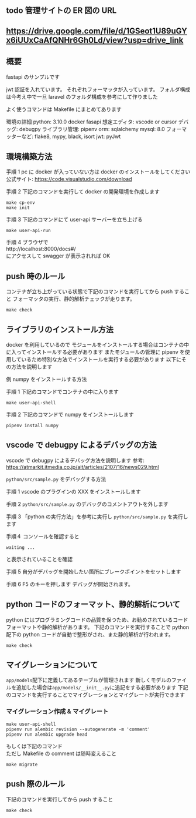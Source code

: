 ## todo 管理サイトの ER 図の URL

## https://drive.google.com/file/d/1GSeot1U89uGYx6iUUxCaAfQNHr6Gh0Ld/view?usp=drive_link

## 概要

fastapi のサンプルです

jwt 認証を入れています。
それぞれフォーマッタが入っています。
フォルダ構成は今考え中で一旦 laravel のフォルダ構成を参考にして作りました

よく使うコマンドは Makefile にまとめてあります

環境の詳細
python: 3.10.0
docker
fasapi
想定エディタ: vscode or cursor
デバッグ: debugpy
ライブラリ管理: pipenv
orm: sqlalchemy
mysql: 8.0
フォーマッターなど: flake8, mypy, black, isort
jwt: pyJwt

## 環境構築方法

手順 1
pc に docker が入っていない方は docker のインストールをしてください
公式サイト: https://code.visualstudio.com/download

手順 2
下記のコマンドを実行して docker の開発環境を作成します

```
make cp-env
make init
```

手順 3
下記のコマンドにて user-api サーバーを立ち上げる

```
make user-api-run
```

手順 4
ブラウザで  
http://localhost:8000/docs#/  
にアクセスして swagger が表示されれば OK

## push 時のルール

コンテナが立ち上がっている状態で下記のコマンドを実行してから push すること
フォーマッタの実行、静的解析チェックが走ります。

```
make check
```

## ライブラリのインストール方法

docker を利用しているので モジュールをインストールする場合はコンテナの中に入ってインストールする必要があります
またモジュールの管理に pipenv を使用しているため特別な方法でインストールを実行する必要があります
以下にその方法を説明します

例
numpy をインストールする方法

手順 1
下記のコマンドでコンテナの中に入ります

```
make user-api-shell
```

手順 2
下記のコマンドで numpy をインストールします

```
pipenv install numpy
```

## vscode で debugpy によるデバッグの方法

vscode で debugpy によるデバッグ方法を説明します
参考: https://atmarkit.itmedia.co.jp/ait/articles/2107/16/news029.html

`python/src/sample.py` をデバッグする方法

手順 1
vscode のプラグインの XXX をインストールします

手順 2
`python/src/sample.py` のデバッグのコメントアウトを外します

手順 3
「python の実行方法」を参考に実行し `python/src/sample.py` を実行します

手順４
コンソールを確認すると

```
waiting ...
```

と表示されていることを確認

手順 5
自分がデバッグを開始したい箇所にブレークポイントをセットします

手順 6
F5 のキーを押します
デバッグが開始されます。

## python コードのフォーマット、静的解析について

python にはプログラミングコードの品質を保つため、お勧めされているコードフォーマットや静的解析があります。
下記のコマンドを実行することで python 配下の python コードが自動で整形がされ、また静的解析が行われます。

```
make check
```

## マイグレーションについて

`app/models`配下に定義してあるテーブルが管理されます
新しくモデルのファイルを追加した場合は`app/models/__init__.py`に追記をする必要があります
下記のコマンドを実行することでマイグレーションとマイグレートが実行できます

### マイグレーション作成 & マイグレート

```
make user-api-shell
pipenv run alembic revision --autogenerate -m 'comment'
pipenv run alembic upgrade head
```

もしくは下記のコマンド  
ただし Makefile の comment は随時変えること

```
make migrate
```

## push 際のルール

下記のコマンドを実行してから push すること

```
make check
```
